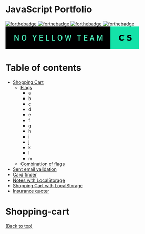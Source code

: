 # JavaScript Portfolio


[![forthebadge](https://forthebadge.com/images/badges/made-with-javascript.svg)](http://forthebadge.com)
[![forthebadge](https://forthebadge.com/images/badges/uses-css.svg)](https://forthebadge.com)
[![forthebadge](https://forthebadge.com/images/badges/uses-html.svg)](https://forthebadge.com)
[![forthebadge](https://forthebadge.com/images/badges/uses-js.svg)](https://forthebadge.com)
 ![image](assets/img/no-yellow-team-cs.svg)

# Table of contents

- [Shopping Cart](#shopping-cart)
  - [Flags](#flags)
    - a
    - b
    - c
    - d
    - e
    - f
    - g
    - h
    - i
    - j
    - k
    - l
    - m
  - [Combination of flags](#combination-of-flags)
- [Sent email validation](#sent-email-validation)
- [Card finder](#card-finder)
- [Notes with LocalStorage](#notes-with-local-storage)
- [Shopping Cart with LocalStorage](#updating)
- [Insurance quoter](#insurance-quoter)

# Shopping-cart

[(Back to top)](#table-of-contents)